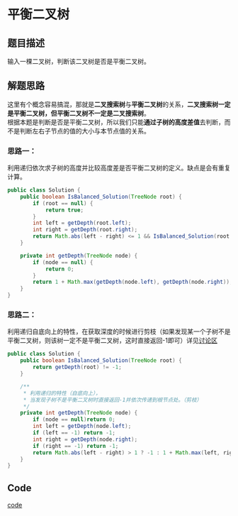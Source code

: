 # 平衡二叉树

## 题目描述
输入一棵二叉树，判断该二叉树是否是平衡二叉树。
## 解题思路
这里有个概念容易搞混，那就是**二叉搜索树**与**平衡二叉树**的关系，**二叉搜索树一定是平衡二叉树，但平衡二叉树不一定是二叉搜索树**。<br/>
根据本题是判断是否是平衡二叉树，所以我们只能**通过子树的高度差值**去判断，而不是判断左右子节点的值的大小与本节点值的关系。
### 思路一：
利用递归依次求子树的高度并比较高度差是否平衡二叉树的定义。缺点是会有重复计算。
```java
public class Solution {
    public boolean IsBalanced_Solution(TreeNode root) {
        if (root == null) {
            return true;
        }
        int left = getDepth(root.left);
        int right = getDepth(root.right);
        return Math.abs(left - right) <= 1 && IsBalanced_Solution(root.left) && IsBalanced_Solution(root.right);
    }

    private int getDepth(TreeNode node) {
        if (node == null) {
            return 0;
        }
        return 1 + Math.max(getDepth(node.left), getDepth(node.right));
    }
}
```

### 思路二：
利用递归自底向上的特性，在获取深度的时候进行剪枝（如果发现某一个子树不是平衡二叉树，则该树一定不是平衡二叉树，这时直接返回-1即可）详见[讨论区](https://www.nowcoder.com/questionTerminal/8b3b95850edb4115918ecebdf1b4d222?f=discussion)
```java
public class Solution {
    public boolean IsBalanced_Solution(TreeNode root) {
        return getDepth(root) != -1;
    }

    /**
     * 利用递归的特性（自底向上），
     * 当发现子树不是平衡二叉树时直接返回-1并依次传递到根节点处。（剪枝）
     */
    private int getDepth(TreeNode node) {
        if (node == null)return 0;
        int left = getDepth(node.left);
        if (left == -1) return -1;
        int right = getDepth(node.right);
        if (right == -1) return -1;
        return Math.abs(left - right) > 1 ? -1 : 1 + Math.max(left, right);
    }
}
```

## Code
[code](../code/Test38.java)<br/>